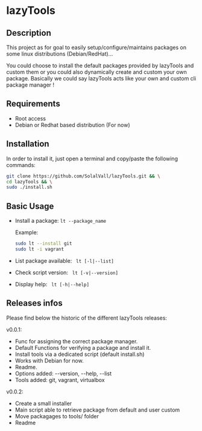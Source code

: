# lazyTools

## Description

This project as for goal to easily setup/configure/maintains packages on some linux distributions (Debian/RedHat)... 

You could choose to install the default packages provided by lazyTools and custom them or you could also dynamically create and custom your own package. Basically we could say lazyTools acts like your own and custom cli package manager !

## Requirements

- Root access
- Debian or Redhat based distribution (For now)

## Installation

In order to install it, just open a terminal and copy/paste the following commands:

```bash
git clone https://github.com/SolalVall/lazyTools.git && \
cd lazyTools && \
sudo ./install.sh
```

## Basic Usage

- Install a package: ``` lt --package_name ```

  Example:

  ```bash
  sudo lt --install git
  sudo lt -i vagrant
  ```

- List package available: ``` lt [-l|--list]```

- Check script version: ``` lt [-v|--version]```

- Display help: ``` lt [-h|--help]```

## Releases infos
  
Please find below the historic of the different lazyTools releases:
 
v0.0.1:
  - Func for assigning the correct package manager.
  - Default Functions for verifying a package and install it.
  - Install tools via a dedicated script (default install.sh)
  - Works with Debian for now.
  - Readme.
  - Options added: --version, --help, --list
  - Tools added: git, vagrant, virtualbox

v0.0.2:
  - Create a small installer
  - Main script able to retrieve package from default and user custom
  - Move packagages to tools/ folder
  - Readme
